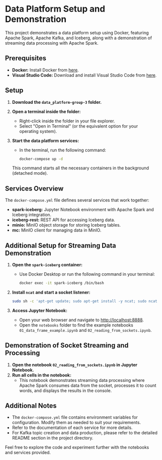 # Data Platform Setup and Demonstration

This project demonstrates a data platform setup using Docker, featuring Apache Spark, Apache Kafka, and Iceberg, along with a demonstration of streaming data processing with Apache Spark.

## Prerequisites

- **Docker:** Install Docker from [here](https://docs.docker.com/engine/install/).
- **Visual Studio Code:** Download and install Visual Studio Code from [here](https://code.visualstudio.com/).

## Setup

1. **Download the `data_platform-group-3` folder.**
2. **Open a terminal inside the folder:**
   - Right-click inside the folder in your file explorer.
   - Select "Open in Terminal" (or the equivalent option for your operating system).

3. **Start the data platform services:**
   - In the terminal, run the following command:

     ```bash
     docker-compose up -d
     ```

   This command starts all the necessary containers in the background (detached mode).

## Services Overview

The `docker-compose.yml` file defines several services that work together:

- **spark-iceberg:** Jupyter Notebook environment with Apache Spark and Iceberg integration.
- **iceberg-rest:** REST API for accessing Iceberg data.
- **minio:** MinIO object storage for storing Iceberg tables.
- **mc:** MinIO client for managing data in MinIO.

## Additional Setup for Streaming Data Demonstration

1. **Open the `spark-iceberg` container:**
   - Use Docker Desktop or run the following command in your terminal:

     ```bash
     docker exec -it spark-iceberg /bin/bash
     ```

2. **Install `ncat` and start a socket listener:**

    ```bash
    sudo sh -c 'apt-get update; sudo apt-get install -y ncat; sudo ncat -l 9999'
    ```

3. **Access Jupyter Notebook:**
   - Open your web browser and navigate to [http://localhost:8888](http://localhost:8888).
   - Open the `notebooks` folder to find the example notebooks `01_data_frame_example.ipynb` and `02_reading_from_sockets.ipynb`.

## Demonstration of Socket Streaming and Processing

1. **Open the notebook `02_reading_from_sockets.ipynb` in Jupyter Notebook.**
2. **Run all cells in the notebook:**
   - This notebook demonstrates streaming data processing where Apache Spark consumes data from the socket, processes it to count words, and displays the results in the console.

## Additional Notes

- The `docker-compose.yml` file contains environment variables for configuration. Modify them as needed to suit your requirements.
- Refer to the documentation of each service for more details.
- For Kafka topic creation and data production, please refer to the detailed README section in the project directory.

Feel free to explore the code and experiment further with the notebooks and services provided.